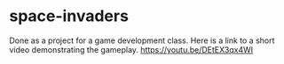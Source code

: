 # space-invaders
Done as a project for a game development class.
Here is a link to a short video demonstrating the gameplay.
https://youtu.be/DEtEX3qx4WI 
